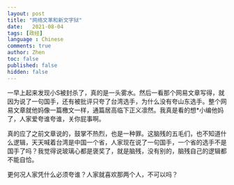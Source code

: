 ```yaml
---
layout: post
title: "网络文革和新文字狱"
date:   2021-08-04
tags: [政经]
language : Chinese
comments: true
author: Zhen
toc: false
published: false
hidden: false
---
```

一早上起来发现小S被封杀了，真的是一头雾水。然后一看那个网易文章写得，就因为说了一句国手，还有被批评只夸了台湾选手，为什么没有夸山东选手。整个网易文章就他妈像一篇檄文一样，通篇居高临下正义凛然。我真是看的想*小编他妈了，人家爱夸谁夸谁，关你屁事啊。

真的应了之前文章说的，鼓掌不热烈，也是一种罪。这脑残的五毛们，也不知道什么逻辑，天天喊着台湾是中国一个省，人家现在说了一句国手，一个省的选手不是国手了吗？我觉得说玻璃心都是褒奖了，就是脑残，没有别的，脑残自己的逻辑都不能自恰。

更何况人家凭什么必须夸谁？人家就喜欢那两个人，不可以吗？

<!--stackedit_data:
eyJoaXN0b3J5IjpbMTM3NzU0OTAzNl19
-->